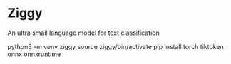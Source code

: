 # Ziggy

An ultra small language model for text classification

python3 -m venv ziggy
source ziggy/bin/activate
pip install torch tiktoken onnx onnxruntime
